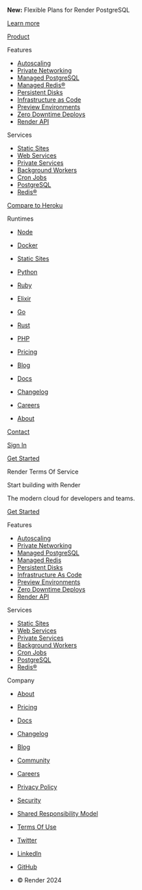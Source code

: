 **New:** Flexible Plans for Render PostgreSQL

[Learn more](https://docs.render.com/postgresql-refresh)

[](https://render.com/)

[Product](https://render.com/terms#)

Features

* [Autoscaling](https://docs.render.com/scaling)
* [Private Networking](https://docs.render.com/private-services)
* [Managed PostgreSQL](https://docs.render.com/databases)
* [Managed Redis®](https://docs.render.com/redis)
* [Persistent Disks](https://docs.render.com/disks)
* [Infrastructure as Code](https://docs.render.com/infrastructure-as-code)
* [Preview Environments](https://docs.render.com/preview-environments)
* [Zero Downtime Deploys](https://docs.render.com/deploys#zero-downtime-deploys)
* [Render API](https://docs.render.com/api)

Services

* [Static Sites](https://docs.render.com/static-sites)
* [Web Services](https://docs.render.com/web-services)
* [Private Services](https://docs.render.com/private-services)
* [Background Workers](https://docs.render.com/background-workers)
* [Cron Jobs](https://docs.render.com/cronjobs)
* [PostgreSQL](https://docs.render.com/databases)
* [Redis®](https://docs.render.com/redis)

[Compare to Heroku](https://docs.render.com/render-vs-heroku-comparison)

Runtimes

* [Node](https://docs.render.com/#node)
* [Docker](https://docs.render.com/#docker)
* [Static Sites](https://docs.render.com/#static-sites)
* [Python](https://docs.render.com/)
* [Ruby](https://docs.render.com/)
* [Elixir](https://docs.render.com/)
* [Go](https://docs.render.com/#go)
* [Rust](https://docs.render.com/)
* [PHP](https://docs.render.com/deploy-php-laravel-docker)

* [Pricing](https://render.com/pricing)
* [Blog](https://render.com/blog)
* [Docs](https://docs.render.com/)
* [Changelog](https://render.com/changelog)
* [Careers](https://render.com/careers)
* [About](https://render.com/about)

[Contact](https://render.com/contact)

[Sign In](https://dashboard.render.com/)

[Get Started](https://dashboard.render.com/register)

Render Terms Of Service

Start building with Render

The modern cloud for developers and teams.

[Get Started](https://dashboard.render.com/register)

Features

* [Autoscaling](https://docs.render.com/scaling)
* [Private Networking](https://docs.render.com/private-services)
* [Managed PostgreSQL](https://docs.render.com/databases)
* [Managed Redis](https://docs.render.com/redis)
* [Persistent Disks](https://docs.render.com/disks)
* [Infrastructure As Code](https://docs.render.com/infrastructure-as-code)
* [Preview Environments](https://docs.render.com/preview-environments)
* [Zero Downtime Deploys](https://docs.render.com/deploys#zero-downtime-deploys)
* [Render API](https://docs.render.com/api)

Services

* [Static Sites](https://docs.render.com/static-sites)
* [Web Services](https://docs.render.com/web-services)
* [Private Services](https://docs.render.com/private-services)
* [Background Workers](https://docs.render.com/background-workers)
* [Cron Jobs](https://docs.render.com/cronjobs)
* [PostgreSQL](https://docs.render.com/databases)
* [Redis®](https://docs.render.com/redis)

Company

* [About](https://render.com/about)
* [Pricing](https://render.com/pricing)
* [Docs](https://docs.render.com/)
* [Changelog](https://render.com/changelog)
* [Blog](https://render.com/blog)
* [Community](https://community.render.com/)
* [Careers](https://render.com/careers)
* [Privacy Policy](https://render.com/privacy)
* [Security](https://render.com/trust)
* [Shared Responsibility Model](https://render.com/shared-responsibility-model)
* [Terms Of Use](https://render.com/terms)

* [Twitter](https://twitter.com/render)
* [LinkedIn](https://www.linkedin.com/company/renderco/)
* [GitHub](https://github.com/renderinc)

* © Render 2024

</noscript></body></html>